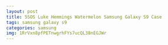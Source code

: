 ```yaml
---
layout: post
title: 5SOS Luke Hemmings Watermelon Samsung Galaxy S9 Case
tags: samsung galaxy s9
categories: samsung
img: 1RrVxn8pfPETnwgrhFYs7ucQL38nEGJWr
---
```

